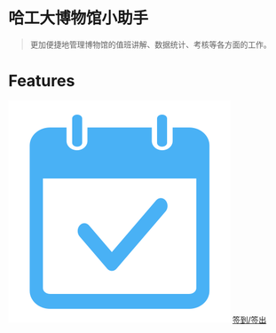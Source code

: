 # 哈工大博物馆小助手

> 更加便捷地管理博物馆的值班讲解、数据统计、考核等各方面的工作。

# Features

![](../_media/check.svg ':size=30')  [签到/签出](/zh-Hans/guides.md)



